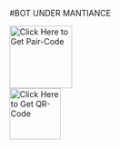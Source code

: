 #BOT UNDER MANTIANCE 

<a href="https://don-bots-session.onrender.com/pair"><img src="https://img.shields.io/badge/PAIR_CODE-blue" alt="Click Here to Get Pair-Code" width="110"></a>   
<a href="https://don-bots-session.onrender.com/wasiqr"><img src="https://img.shields.io/badge/QR CODE-green" alt="Click Here to Get QR-Code" width="90"></a>

